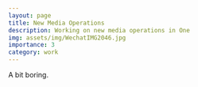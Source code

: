 ```yaml
---
layout: page
title: New Media Operations
description: Working on new media operations in One
img: assets/img/WechatIMG2046.jpg
importance: 3
category: work
---
```


A bit boring.
